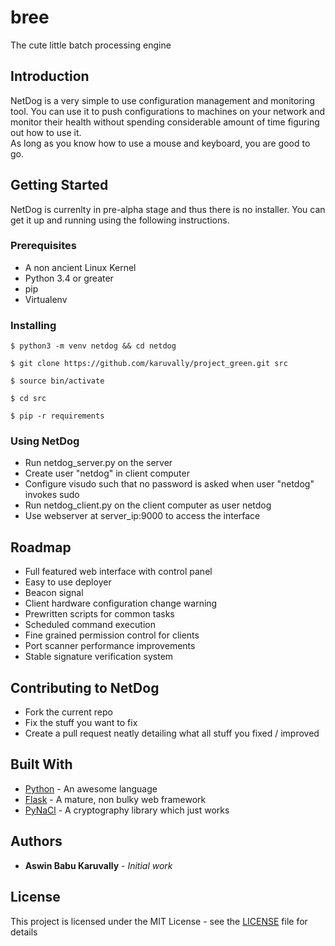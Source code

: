 # bree

The cute little batch processing engine

## Introduction

NetDog is a very simple to use configuration management and monitoring tool. You
can use it to push configurations to machines on your network and monitor their
health without spending considerable amount of time figuring out how to use it.  
As long as you know how to use a mouse and keyboard, you are good to go.

## Getting Started

NetDog is currenlty in pre-alpha stage and thus there is no installer. You can
get it up and running using the following instructions.

### Prerequisites

- A non ancient Linux Kernel
- Python 3.4 or greater 
- pip
- Virtualenv

### Installing

    $ python3 -m venv netdog && cd netdog

    $ git clone https://github.com/karuvally/project_green.git src

    $ source bin/activate

    $ cd src 

    $ pip -r requirements 

### Using NetDog

- Run netdog_server.py on the server
- Create user "netdog" in client computer
- Configure visudo such that no password is asked when user "netdog" invokes sudo
- Run netdog_client.py on the client computer as user netdog
- Use webserver at server_ip:9000 to access the interface

## Roadmap  

- Full featured web interface with control panel
- Easy to use deployer
- Beacon signal
- Client hardware configuration change warning
- Prewritten scripts for common tasks
- Scheduled command execution
- Fine grained permission control for clients
- Port scanner performance improvements
- Stable signature verification system

## Contributing to NetDog

- Fork the current repo
- Fix the stuff you want to fix
- Create a pull request neatly detailing what all stuff you fixed / improved

## Built With

* [Python](http://www.python.org) - An awesome language
* [Flask](http://flask.pocoo.org) - A mature, non bulky web framework 
* [PyNaCl](https://pynacl.readthedocs.io/en/stable/) - A cryptography library which just works 

## Authors

* **Aswin Babu Karuvally** - *Initial work*

## License

This project is licensed under the MIT License - see the
[LICENSE](LICENSE) file for details

